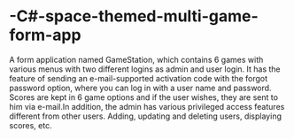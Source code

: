 # -C#-space-themed-multi-game-form-app
A form application named GameStation, which contains 6 games with various menus with two different logins as admin and user login.  It has the feature of sending an e-mail-supported activation code with the forgot password option, where you can log in with a user name and password. Scores are kept in 6 game options and if the user wishes, they are sent to him via e-mail.In addition, the admin has various privileged access features different from other users. Adding, updating and deleting users, displaying scores, etc.
